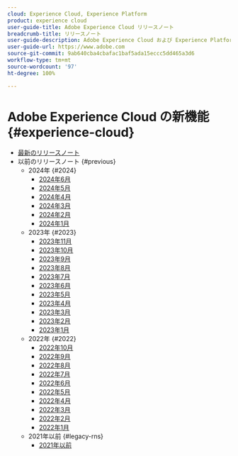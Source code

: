 ```yaml
---
cloud: Experience Cloud, Experience Platform
product: experience cloud
user-guide-title: Adobe Experience Cloud リリースノート
breadcrumb-title: リリースノート
user-guide-description: Adobe Experience Cloud および Experience Platform の新機能、修正点、重要な注意事項について説明します。
user-guide-url: https://www.adobe.com
source-git-commit: 9ab640cba4cbafac1baf5ada15eccc5dd465a3d6
workflow-type: tm+mt
source-wordcount: '97'
ht-degree: 100%

---
```



# Adobe Experience Cloud の新機能 {#experience-cloud}

+ [最新のリリースノート](current.md)
+ 以前のリリースノート {#previous}
   + 2024年 {#2024}
      + [2024年6月](c-legacy-releases/2024/06122024.md)
      + [2024年5月](c-legacy-releases/2024/05152024.md)
      + [2024年4月](c-legacy-releases/2024/04172024.md)
      + [2024年3月](c-legacy-releases/2024/03132024.md)
      + [2024年2月](c-legacy-releases/2024/02142024.md)
      + [2024年1月](c-legacy-releases/2024/01112024.md)
   + 2023年 {#2023}
      + [2023年11月](c-legacy-releases/2023/10252023.md)
      + [2023年10月](c-legacy-releases/2023/10042023.md)
      + [2023年9月](c-legacy-releases/2023/09132023.md)
      + [2023年8月](c-legacy-releases/2023/08092023.md)
      + [2023年7月](c-legacy-releases/2023/07122023.md)
      + [2023年6月](c-legacy-releases/2023/06072023.md)
      + [2023年5月](c-legacy-releases/2023/05102023.md)
      + [2023年4月](c-legacy-releases/2023/04122023.md)
      + [2023年3月](c-legacy-releases/2023/03082023.md)
      + [2023年2月](c-legacy-releases/2023/02082023.md)
      + [2023年1月](c-legacy-releases/2023/01112023.md)
   + 2022年 {#2022}
      + [2022年10月](c-legacy-releases/2022/10052022.md)
      + [2022年9月](c-legacy-releases/2022/09072022.md)
      + [2022年8月](c-legacy-releases/2022/08172022.md)
      + [2022年7月](c-legacy-releases/2022/07202022.md)
      + [2022年6月](c-legacy-releases/2022/06152022.md)
      + [2022年5月](c-legacy-releases/2022/05182022.md)
      + [2022年4月](c-legacy-releases/2022/04202022.md)
      + [2022年3月](c-legacy-releases/2022/03232022.md)
      + [2022年2月](c-legacy-releases/2022/02162022.md)
      + [2022年1月](c-legacy-releases/2022/01192022.md)
   + 2021年以前 {#legacy-rns}
      + [2021年以前](c-legacy-releases/2022-earlier.md)